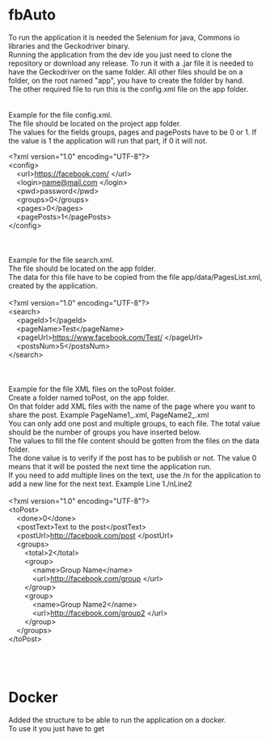 # fbAuto


To run the application it is needed the Selenium for java, Commons io libraries and the Geckodriver binary. <br>
Running the application from the dev ide you just need to clone the repository or download any release. 
To run it with a .jar file it is needed to have the Geckodriver on the same folder. All other files should be on a folder, on the root named "app", you have to create the folder by hand. <br> 
The other required file to run this is the config.xml file on the app folder. <br><br><br> 
Example for the file
config.xml. <br>
The file should be located on the project app folder. <br>
The values for the fields groups, pages and pagePosts have to be 0 or 1. If the value is 1 the application will run that part, if 0 it will not.

\<?xml version="1.0" encoding="UTF-8"?> <br>
\<config> </br>
&nbsp;&nbsp;&nbsp;&nbsp;\<url>https://facebook.com/ \</url> <br>
&nbsp;&nbsp;&nbsp;&nbsp;\<login>name@mail.com \</login> <br>
&nbsp;&nbsp;&nbsp;&nbsp;\<pwd>password\</pwd> <br> 
&nbsp;&nbsp;&nbsp;&nbsp;\<groups>0\</groups> <br> 
&nbsp;&nbsp;&nbsp;&nbsp;\<pages>0\</pages> <br> 
&nbsp;&nbsp;&nbsp;&nbsp;\<pagePosts>1\</pagePosts> <br> 
\</config>
<br>
<br>
<br>
<br>
Example for the file search.xml. <br>
The file should be located on the app folder. <br>
The data for this file have to be copied from the file app/data/PagesList.xml, created by the application. <br><br>
\<?xml version="1.0" encoding="UTF-8"?> <br>
\<search> <br>
&nbsp;&nbsp;&nbsp;&nbsp;\<pageId>1\</pageId> <br>
&nbsp;&nbsp;&nbsp;&nbsp;\<pageName>Test\</pageName> <br>
&nbsp;&nbsp;&nbsp;&nbsp;\<pageUrl>https://www.facebook.com/Test/ \</pageUrl> <br>
&nbsp;&nbsp;&nbsp;&nbsp;\<postsNum>5\</postsNum> <br>
\</search>
<br>
<br>
<br>
<br>
Example for the file XML files on the toPost folder. <br>
Create a folder named toPost, on the app folder. <br>
On that folder add XML files with the name of the page where you want to share the post. Example PageName1_.xml, PageName2_.xml <br>
You can only add one post and multiple groups, to each file. The total value should be the number of groups you have inserted below. <br>
The values to fill the file content should be gotten from the files on the data folder. <br>
The done value is to verify if the post has to be publish or not. The value 0 means that it will be posted the next time the application run. <br>
If you need to add multiple lines on the text, use the /n for the application to add a new line for the next text. Example Line 1./nLine2
<br>
<br>
\<?xml version="1.0" encoding="UTF-8"?> <br>
\<toPost> <br>
&nbsp;&nbsp;&nbsp;&nbsp;\<done>0\</done> <br>
&nbsp;&nbsp;&nbsp;&nbsp;\<postText>Text to the post\</postText> <br>
&nbsp;&nbsp;&nbsp;&nbsp;\<postUrl>http://facebook.com/post \</postUrl> <br>
&nbsp;&nbsp;&nbsp;&nbsp;\<groups> <br>
&nbsp;&nbsp;&nbsp;&nbsp;&nbsp;&nbsp;&nbsp;&nbsp;\<total>2\</total> <br>
&nbsp;&nbsp;&nbsp;&nbsp;&nbsp;&nbsp;&nbsp;&nbsp;\<group> <br>
&nbsp;&nbsp;&nbsp;&nbsp;&nbsp;&nbsp;&nbsp;&nbsp;&nbsp;&nbsp;&nbsp;&nbsp;\<name>Group Name\</name> <br>
&nbsp;&nbsp;&nbsp;&nbsp;&nbsp;&nbsp;&nbsp;&nbsp;&nbsp;&nbsp;&nbsp;&nbsp;\<url>http://facebook.com/group \</url> <br>
&nbsp;&nbsp;&nbsp;&nbsp;&nbsp;&nbsp;&nbsp;&nbsp;\</group> <br>
&nbsp;&nbsp;&nbsp;&nbsp;&nbsp;&nbsp;&nbsp;&nbsp;\<group> <br>
&nbsp;&nbsp;&nbsp;&nbsp;&nbsp;&nbsp;&nbsp;&nbsp;&nbsp;&nbsp;&nbsp;&nbsp;\<name>Group Name2\</name> <br>
&nbsp;&nbsp;&nbsp;&nbsp;&nbsp;&nbsp;&nbsp;&nbsp;&nbsp;&nbsp;&nbsp;&nbsp;\<url>http://facebook.com/group2 \</url> <br>
&nbsp;&nbsp;&nbsp;&nbsp;&nbsp;&nbsp;&nbsp;&nbsp;\</group> <br>
&nbsp;&nbsp;&nbsp;&nbsp;\</groups> <br>
\</toPost>
<br>
<br>
<br>
<br>
# Docker


Added the structure to be able to run the application on a docker. <br>
To use it you just have to get